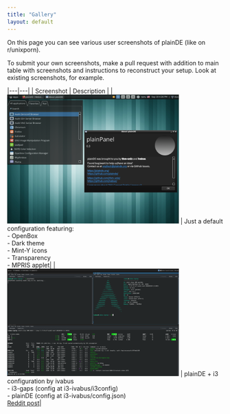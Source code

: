 ```yaml
---
title: "Gallery"
layout: default
---
```


On this page you can see various user screenshots of plainDE (like on r/unixporn).

To submit your own screenshots, make a pull request with addition to main table with screenshots and instructions to reconstruct your setup. Look at existing screenshots, for example.

|---|---|
| Screenshot | Description |
| <img src="../scr/scr-0.3.png" alt="Default configuration" width=400 height=300> | Just a default configuration featuring: <br> - OpenBox <br> - Dark theme <br> - Mint-Y icons <br> - Transparency <br> - MPRIS applet|
| <img src="i3-ivabus/scr.png" alt="plainPanel + i3" width=400 height=250> | plainDE + i3 configuration by ivabus <br> - i3-gaps (config at i3-ivabus/i3config) <br> - plainDE (config at i3-ivabus/config.json) <br> [Reddit post](https://www.reddit.com/r/unixporn/comments/umdv2c/plaindei3_maximum_customisation_by_selfmade_de/)|
